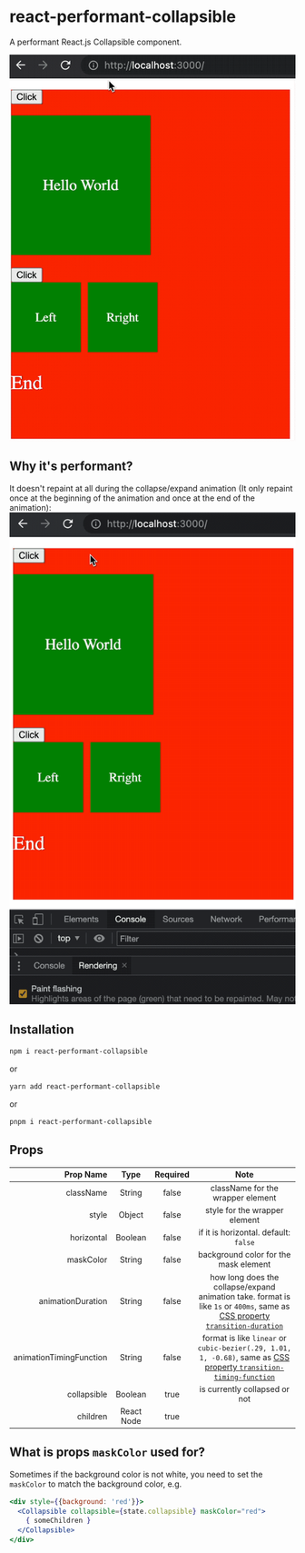 # react-performant-collapsible
A performant React.js Collapsible component.

![Demo](./doc-images/demo.gif)

## Why it's performant?

It doesn't repaint at all during the collapse/expand animation (It only repaint once at the beginning of the animation and once at the end of the animation):
![Doesn't Repaint](./doc-images/repaint.gif)

## Installation

```sh
npm i react-performant-collapsible
```

or

```sh
yarn add react-performant-collapsible
```

or

```sh
pnpm i react-performant-collapsible
```

## Props

|               Prop Name |    Type    | Required |                                                                                                 Note                                                                                                 |
|------------------------:|:----------:|:--------:|:----------------------------------------------------------------------------------------------------------------------------------------------------------------------------------------------------:|
|               className |   String   |   false  | className for the wrapper element                                                                                                                                                                    |
|                   style |   Object   |   false  | style for the wrapper element                                                                                                                                                                        |
|              horizontal |   Boolean  |   false  | if it is horizontal. default: `false`                                                                                                                                                                |
|               maskColor |   String   |   false  | background color for the mask element                                                                                                                                                                |
|       animationDuration |   String   |   false  | how long does the collapse/expand animation take. format is like `1s` or `400ms`, same as [CSS property `transition-duration`](https://developer.mozilla.org/en-US/docs/Web/CSS/transition-duration) |
| animationTimingFunction |   String   |   false  | format is like `linear` or `cubic-bezier(.29, 1.01, 1, -0.68)`, same as [CSS property `transition-timing-function`](https://developer.mozilla.org/en-US/docs/Web/CSS/transition-timing-function )    |
|             collapsible |   Boolean  |   true   | is currently collapsed or not                                                                                                                                                                        |
|                children | React Node |   true   |                                                                                                                                                                                                      |

## What is props `maskColor` used for?

Sometimes if the background color is not white, you need to set the `maskColor` to match the background color, e.g.

```jsx
<div style={{background: 'red'}}>
  <Collapsible collapsible={state.collapsible} maskColor="red">
    { someChildren }
  </Collapsible>
</div>
```
